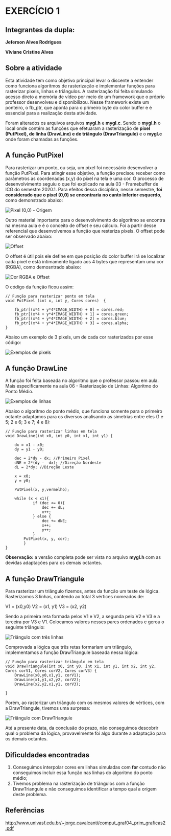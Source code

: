 #  EXERCÍCIO 1

## Integrantes da dupla:

**Jeferson Alves Rodrigues**

**Viviane Cristine Alves**

## Sobre a atividade

Esta atividade tem como objetivo principal levar o discente a entender como funciona algoritmos de rasterização e implementar funções para rasterizar pixels, linhas e triângulos. A rasterização foi feita simulando acesso direto a memória de vídeo por meio de um framework que o próprio professor desenvolveu e disponibilizou. Nesse framework existe um ponteiro, o fb_ptr, que aponta para o primeiro byte do color buffer e é essencial para a realização desta atividade.

Foram alterados os arquivos arquivos **mygl.h** e **mygl.c**. Sendo o **mygl.h** o local onde contém as funções que efetuaram a rasterização de  **pixel (PutPixel), de linha (DrawLine) e de triângulo (DrawTriangule)** e o **mygl.c** onde foram chamadas as funções.

## A função PutPixel

Para rasterizar um ponto, ou seja, um pixel foi necessário desenvolver a função PutPixel. Para atingir esse objetivo, a função precisou receber como parâmetros as coordenadas (x,y) do pixel na tela e uma cor. O processo de desenvolvimento seguiu o que foi explicado na aula 03 - Framebuffer de ICG do semestre 2020.1. Para efeitos dessa disciplina, nesse semestre, **foi considerado que o pixel (0,0) se encontraria no canto inferior esquerdo**, como demonstrado abaixo:

![Pixel (0,0) - Origem](https://jeferson-wwe.000webhostapp.com/img-icg/pixelO.png)

Outro material importante para o desenvolvimento do algoritmo se encontra na mesma aula e é o conceito de offset e seu cálculo. Foi a partir desse referencial que desenvolvemos a função que resteriza pixels. O offset pode ser observado abaixo:

![Offset](https://jeferson-wwe.000webhostapp.com/img-icg/offset1.png)

O offset é útil pois ele define em que posição do color buffer irá se localizar cada pixel e está intimamente ligado aos 4 bytes que representam uma cor (RGBA), como demosntrado abaixo:

![Cor RGBA e Offset](https://jeferson-wwe.000webhostapp.com/img-icg/razaoOffset1.png)

O código da função ficou assim:

~~~Código em C
// Função para rasterizar ponto em tela
void PutPixel (int x, int y, Cores cores)  {

    fb_ptr[(x*4 + y*4*IMAGE_WIDTH) + 0] = cores.red;
    fb_ptr[(x*4 + y*4*IMAGE_WIDTH) + 1] = cores.green;
    fb_ptr[(x*4 + y*4*IMAGE_WIDTH) + 2] = cores.blue;
    fb_ptr[(x*4 + y*4*IMAGE_WIDTH) + 3] = cores.alpha;
}
~~~

Abaixo um exemplo de 3 pixels, um de cada cor rasterizados por esse código:

![Exemplos de pixels](https://jeferson-wwe.000webhostapp.com/img-icg/pixels.png)

## A função DrawLine

A função foi feita baseada no algoritmo que o professor passou em aula. Mais especificamente na aula 06 - Rasterização de Linhas: Algoritmo do Ponto Médio.

![Exemplos de linhas](https://jeferson-wwe.000webhostapp.com/img-icg/linhas.png)

Abaixo o algoritmo do ponto médio, que funciona somente para o primeiro octante adaptamos para os diversos analisando as simetrias entre eles (1 e 5; 2 e 6; 3 e 7; 4 e 8):

~~~Código em C
// Função para rasterizar linhas em tela
void DrawLine(int x0, int y0, int x1, int y1) {

    dx = x1 - x0;
    dy = y1 - y0;

    dec = 2*dy - dx; //Primeiro Pixel
    dNE = 2*(dy -  dx); //Direção Nordeste
    dL = 2*dy; //Direção Leste

    x = x0;
    y = y0;
    
    PutPixel(x, y,vermelho);

    while (x < x1){
            if (dec <= 0){
                dec += dL;
                x++;
            } else {
                dec += dNE;
                x++;
                y++;
            }
        PutPixel(x, y, cor);
        }
}
~~~

**Observação:** a versão completa pode ser vista no arquivo **mygl.h** com as devidas adaptações para os demais octantes.

## A função DrawTriangule

Para rasterizar um triângulo fizemos, antes da função um teste de lógica. Rasterizamos 3 linhas, contendo ao total 3 vértices nomeados de: 

V1 = (x0,y0)
V2 = (x1, y1)
V3 = (x2, y2)

Sendo a primeira reta formada pelos V1 e V2, a segunda pelo V2 e V3 e a terceira por V3 e V1. Colocamos valores nesses pares ordenados e gerou o seguinte triângulo:

![Triângulo com três linhas](https://jeferson-wwe.000webhostapp.com/img-icg/triangulo1.png)

Comprovada a lógica que três retas formariam um triângulo, implementamos a função DrawTriangule baseada nessa lógica:

~~~Código em C
// Função para rasterizar triângulo em tela
void DrawTriangule(int x0, int y0, int x1, int y1, int x2, int y2, Cores corV1, Cores corV2, Cores corV3) {
    DrawLine(x0,y0,x1,y1, corV1);
    DrawLine(x1,y1,x2,y2, corV2);
    DrawLine(x2,y2,x1,y1, corV3);

}
~~~

Porém, ao rasterizar um triângulo com os mesmos valores de vértices, com a DrawTriangule, tivemos uma surpresa:

![Triângulo com DrawTriangule](https://jeferson-wwe.000webhostapp.com/img-icg/triangulo3.png)

Até a presente data, da conclusão do prazo, não conseguimos descobrir qual o problema da lógica, provavelmente foi algo durante a adaptação para os demais octantes.

## Dificuldades encontradas

1. Conseguimos interpolar cores em linhas simuladas com **for** contudo não conseguimos incluir essa função nas linhas do algoritmo do ponto médio;
2. Tivemos problema na rasterização de triângulos com a função DrawTriangule e não conseguimos identificar a tempo qual a origem deste problema.

## Referências

<http://www.univasf.edu.br/~jorge.cavalcanti/comput_graf04_prim_graficas2.pdf>
